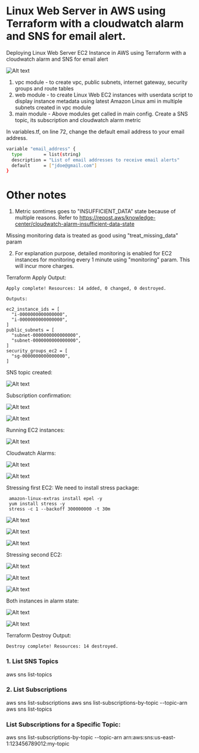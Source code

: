# Linux Web Server in AWS using Terraform with a cloudwatch alarm and SNS for email alert.

Deploying Linux Web Server EC2 Instance in AWS using Terraform with a cloudwatch alarm and SNS for email alert

![Alt text](images/diagram.png)

1. vpc module - to create vpc, public subnets, internet gateway, security groups and route tables
2. web module - to create Linux Web EC2 instances with userdata script to display instance metadata using latest Amazon Linux ami in multiple subnets created in vpc module
3. main module - Above modules get called in main config. Create a SNS topic, its subscription and cloudwatch alarm metric

In variables.tf, on line 72, change the default email address to your email address.

```sh
variable "email_address" {
  type        = list(string)
  description = "List of email addresses to receive email alerts"
  default     = ["jdoe@gmail.com"]
}
```

# Other notes
1. Metric somtimes goes to "INSUFFICIENT_DATA" state because of multiple reasons. Refer to https://repost.aws/knowledge-center/cloudwatch-alarm-insufficient-data-state

Missing monitoring data is treated as good using "treat_missing_data" param

2. For explanation purpose, detailed monitoring is enabled for EC2 instances for monitoring every 1 minute using "monitoring" param. This will incur more charges.

Terraform Apply Output: 
```
Apply complete! Resources: 14 added, 0 changed, 0 destroyed.

Outputs:

ec2_instance_ids = [
  "i-0000000000000000",
  "i-0000000000000000",
]
public_subnets = [
  "subnet-0000000000000000",
  "subnet-0000000000000000",
]
security_groups_ec2 = [
  "sg-0000000000000000",
]
```
SNS topic created:

![Alt text](images/snstopic.png)

Subscription confirmation:

![Alt text](images/sub1.png)

![Alt text](images/sub2.png)

Running EC2 instances:

![Alt text](images/ec2list.png)

Cloudwatch Alarms:

![Alt text](images/cwalarm1.png)

![Alt text](images/cwalarm2.png)

Stressing first EC2:
We need to install stress package:
```
 amazon-linux-extras install epel -y
 yum install stress -y
 stress -c 1 --backoff 300000000 -t 30m
```

![Alt text](images/stressa1.png)

![Alt text](images/stressa2.png)

![Alt text](images/stressa3.png)

Stressing second EC2:

![Alt text](images/stressb1.png)

![Alt text](images/stressb2.png)

![Alt text](images/stressb3.png)

Both instances in alarm state:

![Alt text](images/alarm1.png)

![Alt text](images/alarm2.png)


Terraform Destroy Output:
```
Destroy complete! Resources: 14 destroyed.
```

### 1. List SNS Topics
aws sns list-topics

### 2. List Subscriptions
aws sns list-subscriptions
aws sns list-subscriptions-by-topic --topic-arn <TopicArn>
aws sns list-topics

### List Subscriptions for a Specific Topic:
aws sns list-subscriptions-by-topic --topic-arn arn:aws:sns:us-east-1:123456789012:my-topic

